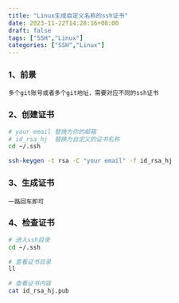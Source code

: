 ```yaml
---
title: "Linux生成自定义名称的ssh证书"
date: 2023-11-22T14:28:16+08:00
draft: false
tags: ["SSH","Linux"]
categories: ["SSH","Linux"]
---
```


### 1、前景
```text
多个git账号或者多个git地址，需要对应不同的ssh证书
```

### 2、创建证书
```bash
# your email 替换为你的邮箱
# id_rsa_hj  替换为自定义的证书名称
cd ~/.ssh 

ssh-keygen -t rsa -C "your email" -f id_rsa_hj
```


### 3、生成证书
```text
一路回车即可
```

### 4、检查证书
```bash
# 进入ssh目录
cd ~/.ssh 

# 查看证书目录
ll

# 查看证书内容
cat id_rsa_hj.pub
```

